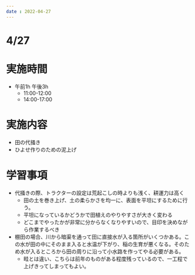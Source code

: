 ```yaml
---
date : 2022-04-27
---
```

# 4/27

# 実施時間

- 午前1h 午後3h
    - 11:00-12:00
    - 14:00-17:00

# 実施内容

- 田の代掻き
- ひよせ作りのための泥上げ

# 学習事項

- 代掻きの際、トラクターの設定は荒起こしの時よりも浅く、耕運力は高く
    - 田の土を巻き上げ、土の柔らかさを均一に、表面を平坦にするために行う。
    - 平坦になっているかどうかで田植えのやりやすさが大きく変わる
    - どこまでやったかが非常に分からなくなりやすいので、目印を決めながら作業するべき
- 棚田の場合、川から暗渠を通って田に直接水が入る箇所がいくつかある。この水が田の中にそのまま入ると水温が下がり、稲の生育が悪くなる。そのため水が入るところから田の周りに沿って小水路を作ってやる必要がある。
    - 畦とは違い、こちらは前年のものがある程度残っているので、一工程で上げきってしまってもよい。